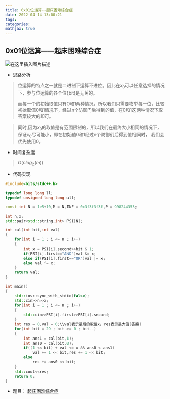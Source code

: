 ```yaml
---
title: 0x01位运算--起床困难综合症
date: 2022-04-14 13:00:21
tags:
categories:
mathjax: true
---
```

## 0x01位运算——起床困难综合症
![在这里插入图片描述](https://img-blog.csdnimg.cn/1a13dbceba85453aa07cf5bb185ed114.png?x-oss-process=image/watermark,type_d3F5LXplbmhlaQ,shadow_50,text_Q1NETiBAdGltZXJfY2F0Y2g=,size_20,color_FFFFFF,t_70,g_se,x_16)
- 思路分析
>位运算的特点之一就是二进制下运算不进位。因此在$x_{0}$可以任意选择的情况下，参与位运算的各个位(bit)是无关的。
><p>而每一个的初始取值只有0和1两种情况，所以我们只需要枚举每一位，比较初始取值0和1情况下，经过n个防御门后得到的值，在0和1这两种情况下取答案较大的即可。
</p>

> 同时,因为$x_{0}$的取值是有范围限制的，所以我们在最终大小相同的情况下，保证$x_{0}$尽可能小，即在初始值0和1经过n个防御们后得到值相同时，
> 我们会优先使用0。
- 时间复杂度
>$O(nlog_{2}(m))$
- 代码实现

```cpp
#include<bits/stdc++.h>

typedef long long ll;
typedef unsigned long long ull;

const int N = 1e5+10,M = N,INF = 0x3f3f3f3f,P = 998244353;

int n,x;
std::pair<std::string,int> PSI[N];

int cal(int bit,int val)
{
    for(int i = 1 ; i <= n ; i++)
    {
        int x = PSI[i].second>>bit & 1;
        if(PSI[i].first=="AND")val &= x;
        else if(PSI[i].first=="OR")val |= x;
        else val ^= x;
    }
    return val;
}

int main()
{
    std::ios::sync_with_stdio(false);
    std::cin>>n>>x;
    for(int i = 1 ; i <= n ; i++)
    {
        std::cin>>PSI[i].first>>PSI[i].second;
    }
    int res = 0,val = 0;\\val表示最后的取值x，res表示最大值(答案)
    for(int bit = 29 ; bit >= 0 ; bit--)
    {
        int ans1 = cal(bit,1);
        int ans0 = cal(bit,0);
        if((1 << bit) + val <= x && ans0 < ans1)
            val += 1 << bit,res += 1 << bit;
        else
            res += ans0 << bit;
    }
    std::cout<<res;
    return 0;
}
```
- 题目：
[起床困难综合症](https://www.acwing.com/problem/content/1000/)
